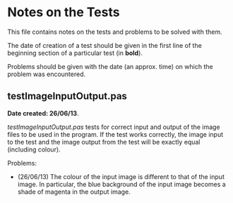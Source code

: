 Notes on the Tests
====================

This file contains notes on the tests and problems to be solved with them.

The date of creation of a test should be given in the first line of the beginning section of a particular test (in **bold**).

Problems should be given with the date (an approx. time) on which the problem was encountered.

testImageInputOutput.pas
--------------------------

**Date created: 26/06/13**.

*testImageInputOutput.pas* tests for correct input and output of the image files to be used in the program. If the test works correctly, the image input to the test and the image output from the test will be exactly equal (including colour).

Problems:

* (26/06/13) The colour of the input image is different to that of the input image. In particular, the blue background of the input image becomes a shade of magenta in the output image.
